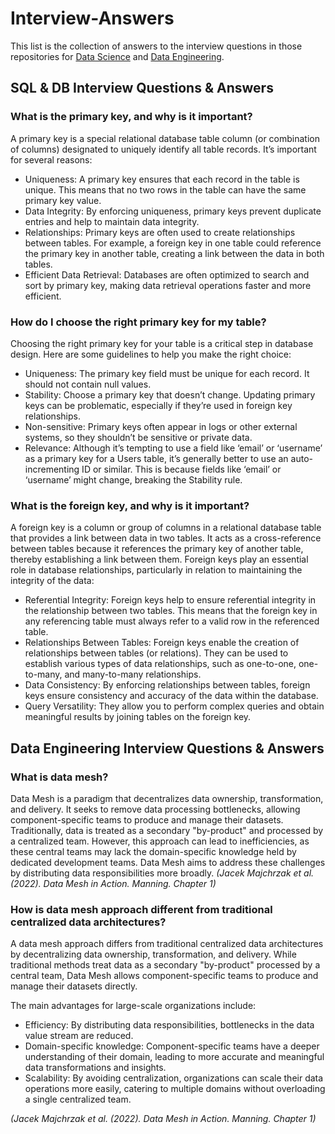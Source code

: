 # Interview-Answers
This list is the collection of answers to the interview questions in those repositories for [Data Science](https://github.com/longnguyendata/Data-Science-Interview-Questions-Answers) and [Data Engineering](https://github.com/longnguyendata/Data-Engineering-Interview-Questions-Answers).

## SQL & DB Interview Questions & Answers 

### What is the primary key, and why is it important?
A primary key is a special relational database table column (or combination of columns) designated to uniquely identify all table records. It’s important for several reasons:
* Uniqueness: A primary key ensures that each record in the table is unique. This means that no two rows in the table can have the same primary key value.
* Data Integrity: By enforcing uniqueness, primary keys prevent duplicate entries and help to maintain data integrity.
* Relationships: Primary keys are often used to create relationships between tables. For example, a foreign key in one table could reference the primary key in another table, creating a link between the data in both tables.
* Efficient Data Retrieval: Databases are often optimized to search and sort by primary key, making data retrieval operations faster and more efficient.

### How do I choose the right primary key for my table?
Choosing the right primary key for your table is a critical step in database design. Here are some guidelines to help you make the right choice:
* Uniqueness: The primary key field must be unique for each record. It should not contain null values.
* Stability: Choose a primary key that doesn’t change. Updating primary keys can be problematic, especially if they’re used in foreign key relationships.
* Non-sensitive: Primary keys often appear in logs or other external systems, so they shouldn’t be sensitive or private data.
* Relevance: Although it’s tempting to use a field like ‘email’ or ‘username’ as a primary key for a Users table, it’s generally better to use an auto-incrementing ID or similar. This is because fields like ‘email’ or ‘username’ might change, breaking the Stability rule.

### What is the foreign key, and why is it important?
A foreign key is a column or group of columns in a relational database table that provides a link between data in two tables. It acts as a cross-reference between tables because it references the primary key of another table, thereby establishing a link between them. Foreign keys play an essential role in database relationships, particularly in relation to maintaining the integrity of the data:
* Referential Integrity: Foreign keys help to ensure referential integrity in the relationship between two tables. This means that the foreign key in any referencing table must always refer to a valid row in the referenced table.
* Relationships Between Tables: Foreign keys enable the creation of relationships between tables (or relations). They can be used to establish various types of data relationships, such as one-to-one, one-to-many, and many-to-many relationships.
* Data Consistency: By enforcing relationships between tables, foreign keys ensure consistency and accuracy of the data within the database.
* Query Versatility: They allow you to perform complex queries and obtain meaningful results by joining tables on the foreign key.

## Data Engineering Interview Questions & Answers 
### What is data mesh?
Data Mesh is a paradigm that decentralizes data ownership, transformation, and delivery. It seeks to remove data processing bottlenecks, allowing component-specific teams to produce and manage their datasets. Traditionally, data is treated as a secondary "by-product" and processed by a centralized team. However, this approach can lead to inefficiencies, as these central teams may lack the domain-specific knowledge held by dedicated development teams. Data Mesh aims to address these challenges by distributing data responsibilities more broadly. *(Jacek Majchrzak et al. (2022). Data Mesh in Action. Manning. Chapter 1)*

### How is data mesh approach different from traditional centralized data architectures?
A data mesh approach differs from traditional centralized data architectures by decentralizing data ownership, transformation, and delivery. While traditional methods treat data as a secondary "by-product" processed by a central team, Data Mesh allows component-specific teams to produce and manage their datasets directly.

The main advantages for large-scale organizations include:
* Efficiency: By distributing data responsibilities, bottlenecks in the data value stream are reduced.
* Domain-specific knowledge: Component-specific teams have a deeper understanding of their domain, leading to more accurate and meaningful data transformations and insights.
* Scalability: By avoiding centralization, organizations can scale their data operations more easily, catering to multiple domains without overloading a single centralized team.

*(Jacek Majchrzak et al. (2022). Data Mesh in Action. Manning. Chapter 1)*
